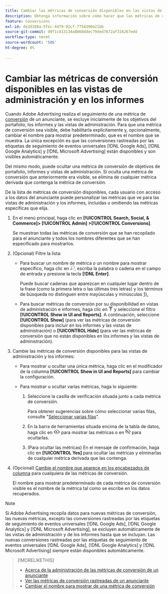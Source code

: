 ```yaml
---
title: Cambiar las métricas de conversión disponibles en las vistas de administración y en los informes
description: Obtenga información sobre cómo hacer que las métricas de conversión estén disponibles en sus vistas de administración e informes.
feature: Conversions
exl-id: de3d288a-5fec-4479-92cf-7754390e21bb
source-git-commit: d0f1c413134a0868ddec79ded7672af316267edd
workflow-type: tm+mt
source-wordcount: '506'
ht-degree: 0%

---
```


# Cambiar las métricas de conversión disponibles en las vistas de administración y en los informes

Cuando Adobe Advertising realiza el seguimiento de una métrica de [conversión](/help/search-social-commerce/glossary.md#c-d) de un anunciante, se excluye inicialmente de los objetivos del portafolio, los informes y las vistas de administración. Para que una métrica de conversión sea visible, debe habilitarla explícitamente y, opcionalmente, cambiar el nombre para mostrar predeterminado, que es el nombre que se muestra. La única excepción es que las conversiones rastreadas por las etiquetas de seguimiento de eventos universales [!DNL Google Ads], [!DNL Google Analytics] y [!DNL Microsoft Advertising] están disponibles y son visibles automáticamente.

Del mismo modo, puede ocultar una métrica de conversión de objetivos de portafolio, informes y vistas de administración. Si oculta una métrica de conversión que anteriormente era visible, se elimina de cualquier métrica derivada que contenga la métrica de conversión.

De la lista de métricas de conversión disponibles, cada usuario con acceso a los datos del anunciante puede personalizar las métricas que ve para las vistas de administración y los informes, incluidas u omitiendo las métricas específicas que elija.

1. En el menú principal, haga clic en **[!UICONTROL Search, Social, & Commerce]> [!UICONTROL Admin] >[!UICONTROL Conversions]**.

   Se muestran todas las métricas de conversión que se han recopilado para el anunciante y todos los nombres diferentes que se han especificado para mostrarlos.

1. (Opcional) Filtre la lista:

   * Para buscar un nombre de métrica o un nombre para mostrar específico, haga clic en ![Buscar](/help/search-social-commerce/assets/search.png "Buscar"), escriba la palabra o cadena en el campo de entrada y presione la tecla **[!DNL Enter]**.

     Puede buscar cadenas que aparezcan en cualquier lugar dentro de la frase (como la primera letra o las últimas tres letras) y los términos de búsqueda no distinguen entre mayúsculas y minúsculas [1}.](/help/search-social-commerce/glossary.md#c-d)

   * Para buscar métricas de conversión por su disponibilidad en vistas de administración e informes, haga clic en ![Filtro](/help/search-social-commerce/assets/filter.png "Filtro") y seleccione el filtro **[!UICONTROL Show in UI and Reports]**. A continuación, seleccione **[!UICONTROL Show]** (para ver las métricas de conversión disponibles para incluir en los informes y las vistas de administración) o **[!UICONTROL Hide]** (para ver las métricas de conversión que no están disponibles en los informes y las vistas de administración).

1. Cambie las métricas de conversión disponibles para las vistas de administración y los informes:

   * Para mostrar u ocultar una única métrica, haga clic en el modificador de la columna **[!UICONTROL Show in UI and Reports]** para cambiar la configuración.

   * Para mostrar u ocultar varias métricas, haga lo siguiente:

      1. Seleccione la casilla de verificación situada junto a cada métrica de conversión.

         Para obtener sugerencias sobre cómo seleccionar varias filas, consulte &quot;[Seleccionar varias filas](/help/search-social-commerce/common-tasks/navigation-editing-selection/multiple-rows-select.md)&quot;.

      1. En la barra de herramientas situada encima de la tabla de datos, haga clic en ![Mostrar](/help/search-social-commerce/assets/show.png "Mostrar") para mostrar las métricas o en ![Hide](/help/search-social-commerce/assets/hide.png "Hide") para ocultarlas.

      1. (Para ocultar las métricas) En el mensaje de confirmación, haga clic en **[!UICONTROL Yes]** para ocultar las métricas y eliminarlas de cualquier métrica derivada que las contenga.

1. (Opcional) [Cambie el nombre que aparece en los encabezados de columna](conversion-metric-edit-display-name.md) para cualquiera de las métricas de conversión.

   El nombre para mostrar predeterminado de cada métrica de conversión visible es el nombre de la métrica tal como se escribe en los datos recuperados.

>[!NOTE]
>
>Si Adobe Advertising recopila datos para nuevas métricas de conversión, las nuevas métricas, excepto las conversiones rastreadas por las etiquetas de seguimiento de eventos universales [!DNL Google Ads], [!DNL Google Analytics] y [!DNL Microsoft Advertising], se excluyen automáticamente de las vistas de administración y de los informes hasta que se incluyan. Las nuevas conversiones rastreadas por las etiquetas de seguimiento de eventos universales [!DNL Google Ads], [!DNL Google Analytics] y [!DNL Microsoft Advertising] siempre están disponibles automáticamente.

>[!MORELIKETHIS]
>
>* [Acerca de la administración de las métricas de conversión de un anunciante](conversion-metric-about.md)
>* [Ver las métricas de conversión rastreadas de un anunciante](conversion-metric-view-tracked.md)
>* [Cambiar el nombre para mostrar de una métrica de conversión](conversion-metric-edit-display-name.md)
